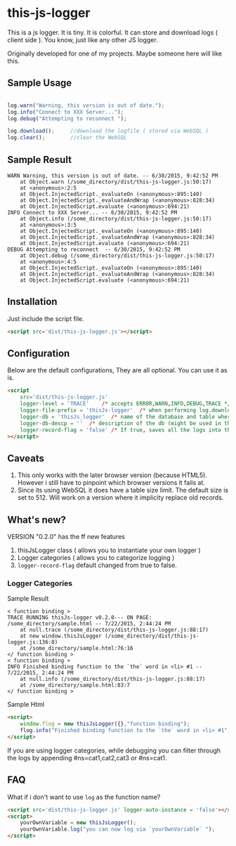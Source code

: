 # this-js-logger
This is a js logger. It is tiny. It is colorful. It can store and download logs ( client side ). You know, just like any other JS logger.

Originally developed for one of my projects. Maybe someone here will like this.
## Sample Usage
```javascript

log.warn("Warning, this version is out of date.");
log.info("Connect to XXX Server...");
log.debug("Attempting to reconnect ");

log.download();     //download the logfile ( stored via WebSQL )
log.clear();        //clear the WebSQL

```

## Sample Result
```
WARN Warning, this version is out of date. -- 6/30/2015, 9:42:52 PM
    at Object.warn (/some_directory/dist/this-js-logger.js:50:17)
    at <anonymous>:2:5
    at Object.InjectedScript._evaluateOn (<anonymous>:895:140)
    at Object.InjectedScript._evaluateAndWrap (<anonymous>:828:34)
    at Object.InjectedScript.evaluate (<anonymous>:694:21)
INFO Connect to XXX Server... -- 6/30/2015, 9:42:52 PM
    at Object.info (/some_directory/dist/this-js-logger.js:50:17)
    at <anonymous>:3:5
    at Object.InjectedScript._evaluateOn (<anonymous>:895:140)
    at Object.InjectedScript._evaluateAndWrap (<anonymous>:828:34)
    at Object.InjectedScript.evaluate (<anonymous>:694:21)
DEBUG Attempting to reconnect  -- 6/30/2015, 9:42:52 PM
    at Object.debug (/some_directory/dist/this-js-logger.js:50:17)
    at <anonymous>:4:5
    at Object.InjectedScript._evaluateOn (<anonymous>:895:140)
    at Object.InjectedScript._evaluateAndWrap (<anonymous>:828:34)
    at Object.InjectedScript.evaluate (<anonymous>:694:21)
```

## Installation
Just include the script file.
```html
<script src='dist/this-js-logger.js'></script>
```
## Configuration
Below are the default configurations, They are all optional. You can use it as is.
```html
<script 
    src='dist/this-js-logger.js'
    logger-level = 'TRACE'    /* accepts ERROR,WARN,INFO,DEBUG,TRACE */
    logger-file-prefix = 'thisJs-logger'  /* when performing log.download() */
    logger-db = 'thisJs_logger'  /* name of the database and table where the logs are stored */
    logger-db-descp = ''  /* description of the db (might be used in the future for named logs */
    logger-record-flag = 'false' /* If true, saves all the logs into the WebSQL */
></script>
```

## Caveats
1. This only works with the later browser version (because HTML5). However i still have to pinpoint which browser versions it fails at.
2. Since its using WebSQL it does have a table size limit. The default size is set to 512. Will work on a version where it implicity replace old records.


## What's new?
VERSION "0.2.0" has the ff new features
1. thisJsLogger class ( allows you to instantiate your own logger )
2. Logger categories ( allows you to categorize logging )
3. `logger-record-flag` default changed from true to false.

### Logger Categories
Sample Result
```
< function binding >
TRACE RUNNING thisJs-logger v0.2.0--- ON PAGE: /some_directory/sample.html -- 7/22/2015, 2:44:24 PM
    at null.trace (/some_directory/dist/this-js-logger.js:88:17)
    at new window.thisJsLogger (/some_directory/dist/this-js-logger.js:136:8)
    at /some_directory/sample.html:76:16
</ function binding >
< function binding >
INFO Finished binding function to the `the` word in <li> #1 -- 7/22/2015, 2:44:24 PM
    at null.info (/some_directory/dist/this-js-logger.js:88:17)
    at /some_directory/sample.html:83:7
</ function binding >
```

Sample Html
```html
<script>
    window.flog = new thisJsLogger({},"function binding");
    flog.info("Finished binding function to the `the` word in <li> #1");
</script>
```

If you are using logger categories, while debugging you can filter through the logs by
appending #ns=cat1,cat2,cat3 or #ns=cat1.


## FAQ
What if i don't want to use `log` as the function name?

```html
<script src='dist/this-js-logger.js' logger-auto-instance = 'false'></script>
<script>
    yourOwnVariable = new thisJsLogger();
    yourOwnVariable.log("you can now log via `yourOwnVariable` ");
</script>
```


